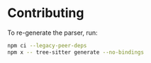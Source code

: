 # Contributing

To re-generate the parser, run:

```bash
npm ci --legacy-peer-deps
npm x -- tree-sitter generate --no-bindings
```
